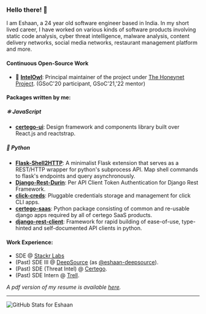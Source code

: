 ### Hello there! 👋
  
I am Eshaan, a 24 year old software engineer based in India. In my short lived career, I have worked on various kinds of software products involving static code analysis, cyber threat intelligence, malware analysis, content delivery networks, social media networks, restaurant management platform and more.

#### Continuous Open-Source Work
- 🦉  <a href="https://github.com/certego/IntelOwl" target="_blank">**IntelOwl**</a>: Principal maintainer of the project under <a href="https://www.honeynet.org/" target="_blank" >The Honeynet Project</a>. (GSoC'20 participant, GSoC'21,'22 mentor)

#### Packages written by me:

##### ⚛️ JavaScript
- <a target="_blank" href="https://github.com/certego/certego-ui">**certego-ui**</a>: Design framework and components library built over React.js and reactstrap.

##### 🐍 Python
- <a target="_blank" href="https://github.com/Eshaan7/Flask-Shell2HTTP">**Flask-Shell2HTTP**</a>:
A minimalist Flask extension that serves as a REST/HTTP wrapper for python's subprocess API. Map shell commands to flask's endpoints and query asynchronously. 
- <a target="_blank" href="https://github.com/Eshaan7/django-rest-durin">**Django-Rest-Durin**</a>: 
Per API Client Token Authentication for Django Rest Framework.
- <a target="_blank" href="https://github.com/Eshaan7/click-creds">**click-creds**</a>: 
Pluggable credentials storage and management for click CLI apps.
- <a target="_blank" href="https://github.com/certego/certego-saas">**certego-saas**</a>: Python package consisting of common and re-usable django apps required by all of certego SaaS products.
- <a target="_blank" href="https://github.com/certego/django-rest-client">**django-rest-client**</a>: Framework for rapid building of ease-of-use, type-hinted and self-documented API clients in python.

#### Work Experience:
- SDE @ [Stackr Labs](https://github.com/stackrlabs)
- (Past) SDE III @ [DeepSource](https://deepsource.com) (as [@eshaan-deepsource](https://github.com/eshaan-deepsource)).
- (Past) SDE (Threat Intel) @ [Certego](https://www.certego.net/en/).
- (Past) SDE Intern @ [Trell](https://trell.co).

_A pdf version of my resume is available <a href="https://drive.google.com/file/d/1BLJXR_rFFLP7wobE-Fog363JcbH5uttQ/view" target="_blank" >here</a>._

--------

![GitHub Stats for Eshaan](https://github-readme-stats.vercel.app/api?username=eshaan7&theme=github_dark&show_icons=true)


